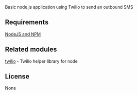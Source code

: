 Basic node.js application using Twilio to send an outbound SMS

## Requirements
[NodeJS and NPM](http://nodejs.org/download)

## Related modules
[twilio](https://www.npmjs.com/package/twilio) - Twilio helper library for node

## License
None


